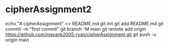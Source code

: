 # cipherAssignment2
echo "# cipherAssignment" >> README.md git init git add README.md git commit -m "first commit" git branch -M main git remote add origin https://github.com/mayank2005-ryan/cipherAssignment.git git push -u origin main
